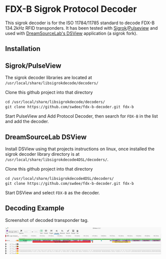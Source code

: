# FDX-B Sigrok Protocol Decoder

This sigrok decoder is for the ISO 11784/11785 standard to decode FDX-B 134.2kHz RFID transponders.
It has been tested with [Sigrok](https://sigrok.org/wiki/Main_Page)/[Pulseview](https://github.com/sigrokproject/pulseview) 
and used with [DreamSourceLab's DSView](https://github.com/DreamSourceLab/DSView) application (a sigrok fork).

## Installation

## Sigrok/PulseView

The sigrok decoder libraries are located at `/usr/local/share/libsigrokdecode/decoders/`

Clone this github project into that directory
```
cd /usr/local/share/libsigrokdecode/decoders/
git clone https://github.com/swdee/fdx-b-decoder.git fdx-b
```

Start PulseView and Add Protocol Decoder, then search for `FDX-B` in the list and add the decoder.


## DreamSourceLab DSView

Install DSView using that projects instructions on linux, once installed 
the sigrok decoder library directory is at `/usr/local/share/libsigrokdecode4DSL/decoders/`.

Clone this github project into that directory
```
cd /usr/local/share/libsigrokdecode4DSL/decoders/
git clone https://github.com/swdee/fdx-b-decoder.git fdx-b
```

Start DSView and select `FDX-B` as the decoder.


## Decoding Example

Screenshot of decoded transponder tag.

![Transponder Decoded](dsview-fdx-b-sample.png?raw=true)
